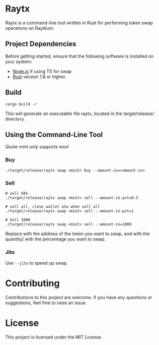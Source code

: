# Raytx

Raytx is a command-line tool written in Rust for performing token swap operations on Raydium.

## Project Dependencies

Before getting started, ensure that the following software is installed on your system:

- [Node.js](https://nodejs.org/) If using TS for swap
- [Rust](https://www.rust-lang.org/) version 1.8 or higher.


## Build
```
cargo build -r
```
This will generate an executable file raytx, located in the target/release/ directory.

## Using the Command-Line Tool
*Quote mint only supports wsol*
### Buy
```
./target/release/raytx swap <mint> buy --amount-in=<amount-in>
```
### Sell
```
# sell 50%
./target/release/raytx swap <mint> sell --amount-in-pct=0.5

# sell all, close wallet ata when sell all
./target/release/raytx swap <mint> sell --amount-in-pct=1

# Sell 1000
./target/release/raytx swap <mint> sell --amount-in=1000
```
Replace <mint> with the address of the token you want to swap, and <amount-in> with the quantity|<amount-in-pct> with the percentage you want to swap.

### Jito
Use `--jito` to speed up swap.

# Contributing
Contributions to this project are welcome. If you have any questions or suggestions, feel free to raise an issue.

# License
This project is licensed under the MIT License.
